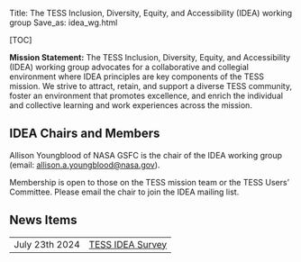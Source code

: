 Title: The TESS Inclusion, Diversity, Equity, and Accessibility (IDEA) working group
Save_as: idea_wg.html

[TOC]

**Mission Statement:** The TESS Inclusion, Diversity, Equity, and Accessibility (IDEA) working group advocates for a collaborative and collegial environment where IDEA principles are key components of the TESS mission. We strive to attract, retain, and support a diverse TESS community, foster an environment that promotes excellence, and enrich the individual and collective learning and work experiences across the mission.

## IDEA Chairs and Members

Allison Youngblood of NASA GSFC is the chair of the IDEA working group (email: <allison.a.youngblood@nasa.gov>).

Membership is open to those on the TESS mission team or the TESS Users’ Committee. Please email the chair to join the IDEA mailing list.


## News Items

<table class="table table-striped table-hover" style="max-width:55em;">

<tr>
    <td>July 23th 2024</td>
    <td><a href= "TESS-IDEA-Survey.html">TESS IDEA Survey</a></td>
</tr>

</table>
 

